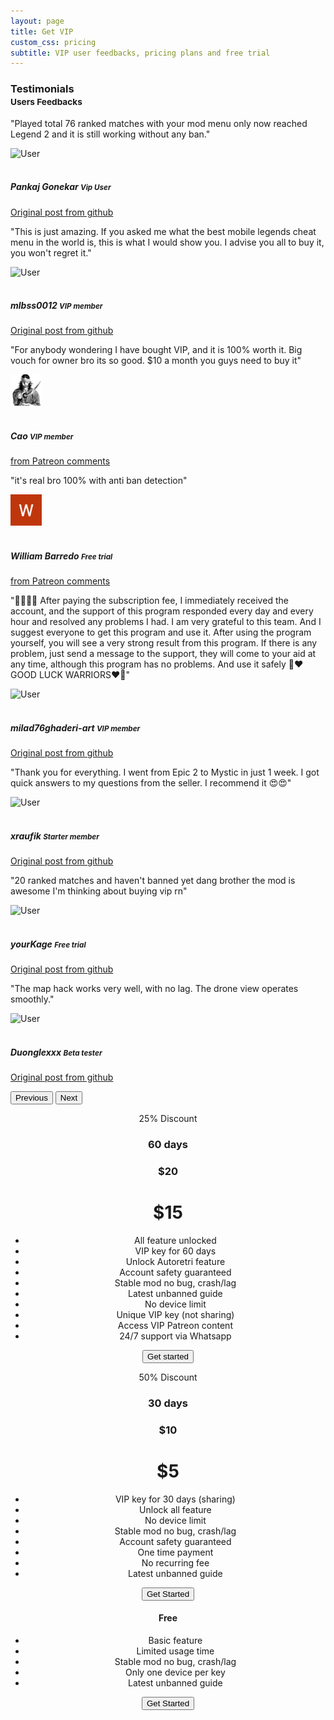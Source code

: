 ```yaml
---
layout: page
title: Get VIP
custom_css: pricing
subtitle: VIP user feedbacks, pricing plans and free trial
---
```

<!-- testimonial start -->
<h3>
  Testimonials
  <small class="text-muted"><br>Users Feedbacks</small>
</h3>
<div id="carouselExample" class="carousel slide">
  <div class="carousel-inner">
    <div class="carousel-item active">
      <div class="testimonial-card">
        <div class="testimonial-content">
          <p class="testimonial-text">"Played total 76 ranked matches with your mod menu only now reached Legend 2 and it is still working without any ban."</p>
          <div class="testimonial-author">
            <img src="https://avatars.githubusercontent.com/u/74189868?s=50&v=4" class="rounded-circle testimonial-image" alt="User">
            <div class="author-info">
              <h5 class="author-name"><br>Pankaj Gonekar <small class="font-monospace">Vip User</small></h5>
              <p class="author-title"><a href="https://github.com/anggorodhanumurti/themaphack/issues/24#issue-3238630099">Original post from github <i class="bi bi-github"></i></a></p>
            </div>
          </div>
        </div>
      </div>
    </div>
    <div class="carousel-item">
      <div class="testimonial-card">
        <div class="testimonial-content">
          <p class="testimonial-text">"This is just amazing. If you asked me what the best mobile legends cheat menu in the world is, this is what I would show you. I advise you all to buy it, you won't regret it."</p>
          <div class="testimonial-author">
            <img src="https://gravatar.com/avatar/26b90d61d750aa0d8db1ece83631aa98?s=50&d=identicon&r=g" class="rounded-circle testimonial-image" alt="User">
            <div class="author-info">
              <h5 class="author-name"><br>mlbss0012 <small class="font-monospace">VIP member</small></h5>
              <p class="author-title"><a href="https://github.com/anggorodhanumurti/themaphack/issues/24#issuecomment-3193482301">Original post from github <i class="bi bi-github"></i></a></p>
            </div>
          </div>
        </div>
      </div>
    </div>
    <div class="carousel-item">
      <div class="testimonial-card">
        <div class="testimonial-content">
          <p class="testimonial-text">"For anybody wondering I have bought VIP, and it is 100% worth it. Big vouch for owner bro its so good. $10 a month you guys need to buy it"</p>
          <div class="testimonial-author">
            <img src="/assets/img/cao.png" width="50" class="rounded-circle testimonial-image" alt="User">
            <div class="author-info">
              <h5 class="author-name"><br>Cao <small class="font-monospace">VIP member</small></h5>
              <p class="author-title"><a href="https://www.patreon.com/posts/136751555?utm_campaign=postshare_creator&utm_content=android_share">from Patreon comments <i class="bi bi-chat-dots"></i></a></p>
            </div>
          </div>
        </div>
      </div>
    </div>
    <div class="carousel-item">
      <div class="testimonial-card">
        <div class="testimonial-content">
          <p class="testimonial-text">"it's real bro 100% with anti ban detection"</p>
          <div class="testimonial-author">
            <img src="/assets/img/w.png" width="50" class="rounded-circle testimonial-image" alt="User">
            <div class="author-info">
              <h5 class="author-name"><br>William Barredo <small class="font-monospace">Free trial</small></h5>
              <p class="author-title"><a href="https://www.patreon.com/posts/136232546?utm_campaign=postshare_creator&utm_content=android_share">from Patreon comments <i class="bi bi-chat-dots"></i></a></p>
            </div>
          </div>
        </div>
      </div>
    </div>
    <div class="carousel-item">
      <div class="testimonial-card">
        <div class="testimonial-content">
          <p class="testimonial-text">"💫💫💫💫 After paying the subscription fee, I immediately received the account, and the support of this program responded every day and every hour and resolved any problems I had. I am very grateful to this team. And I suggest everyone to get this program and use it. After using the program yourself, you will see a very strong result from this program. If there is any problem, just send a message to the support, they will come to your aid at any time, although this program has no problems. And use it safely 🫶❤️GOOD LUCK WARRIORS❤️🫶"</p>
          <div class="testimonial-author">
            <img src="https://gravatar.com/avatar/48738f32a8af6ae1aa8ebf70786e9a92?s=50&d=identicon&r=g" class="rounded-circle testimonial-image" alt="User">
            <div class="author-info">
              <h5 class="author-name"><br>milad76ghaderi-art <small class="font-monospace">VIP member</small></h5>
              <p class="author-title"><a href="https://github.com/anggorodhanumurti/themaphack/issues/24#issuecomment-3333034503">Original post from github <i class="bi bi-github"></i></a></p>
            </div>
          </div>
        </div>
      </div>
    </div>
    <div class="carousel-item">
      <div class="testimonial-card">
        <div class="testimonial-content">
          <p class="testimonial-text">"Thank you for everything. I went from Epic 2 to Mystic in just 1 week. I got quick answers to my questions from the seller. I recommend it 😍😍"</p>
          <div class="testimonial-author">
            <img src="https://gravatar.com/avatar/2963c0ba24502f37e480f879289ce643?s=50&d=identicon&r=g" class="rounded-circle testimonial-image" alt="User">
            <div class="author-info">
              <h5 class="author-name"><br>xraufik <small class="font-monospace">Starter member</small></h5>
              <p class="author-title"><a href="https://github.com/anggorodhanumurti/themaphack/issues/24#issuecomment-3140203553">Original post from github <i class="bi bi-github"></i></a></p>
            </div>
          </div>
        </div>
      </div>
    </div>
    <div class="carousel-item">
      <div class="testimonial-card">
        <div class="testimonial-content">
          <p class="testimonial-text">"20 ranked matches and haven't banned yet dang brother the mod is awesome I'm thinking about buying vip rn"</p>
          <div class="testimonial-author">
            <img src="https://gravatar.com/avatar/abc56f078e6a1f8c4eb35531af576776?s=50&d=identicon&r=g" class="rounded-circle testimonial-image" alt="User">
            <div class="author-info">
              <h5 class="author-name"><br>yourKage <small class="font-monospace">Free trial</small></h5>
              <p class="author-title"><a href="https://github.com/anggorodhanumurti/themaphack/issues/24#issuecomment-3112595704">Original post from github <i class="bi bi-github"></i></a></p>
            </div>
          </div>
        </div>
      </div>
    </div>
    <div class="carousel-item">
      <div class="testimonial-card">
        <div class="testimonial-content">
          <p class="testimonial-text">"The map hack works very well, with no lag. The drone view operates smoothly."</p>
          <div class="testimonial-author">
            <img src="https://avatars.githubusercontent.com/u/84232018?s=50&v=4" class="rounded-circle testimonial-image" alt="User">
            <div class="author-info">
              <h5 class="author-name"><br>Duonglexxx <small class="font-monospace">Beta tester</small></h5>
              <p class="author-title"><a href="https://github.com/anggorodhanumurti/themaphack/issues/5#issuecomment-2961154879">Original post from github <i class="bi bi-github"></i></a></p>
            </div>
          </div>
        </div>
      </div>
    </div>
  </div>
  <button class="carousel-control-prev" type="button" data-bs-target="#carouselExample" data-bs-slide="prev">
    <span class="carousel-control-prev-icon" aria-hidden="true"></span>
    <span class="visually-hidden">Previous</span>
  </button>
  <button class="carousel-control-next" type="button" data-bs-target="#carouselExample" data-bs-slide="next">
    <span class="carousel-control-next-icon" aria-hidden="true"></span>
    <span class="visually-hidden">Next</span>
  </button>
</div>
<!-- testimonial end -->
<style>
  .bd-placeholder-img {
  font-size: 1.125rem;
  text-anchor: middle;
  -webkit-user-select: none;
  -moz-user-select: none;
  user-select: none;
  }

  @media (min-width: 768px) {
  .bd-placeholder-img-lg {
  font-size: 3.5rem;
    }
  }
</style>
<!-- VIP start -->
<div class="container py-3">
<header>
<main>
<div class="row row-cols-1 row-cols-md-3 mb-3 text-center">
<div class="col">
        <div class="card mb-4 rounded-3 shadow-sm border-primary text-bg-dark">
        <span class="badge gradient-custom text-white popular-badge px-4 py-2">25% Discount</span>
        <div class="card-header py-3 text-white bg-primary border-primary">
            <h3 class="my-0 fw-normal" id="getvipnow">60 days</h3>
          </div>
          <div class="card-body">
          <h3 class="text-muted fw-light text-decoration-line-through">$20</h3>
          <h1 class="card-title pricing-card-title ">$15</h1>
            <ul class="feature-list mt-3 mb-4">
<li>All feature unlocked</li>
<li>VIP key for 60 days</li>
<li>Unlock Autoretri feature</li>
<li>Account safety guaranteed</li>
<li>Stable mod no bug, crash/lag</li>
<li>Latest unbanned guide</li>
<li>No device limit</li>
<li>Unique VIP key (not sharing)</li>
<li>Access VIP Patreon content</li>
<li>24/7 support via Whatsapp</li>
            </ul>
            <a href="https://www.patreon.com/checkout/themaphack?rid=26019842"><button type="button" class="w-100 btn btn-lg btn-primary">Get started</button></a>
          </div>
        </div>
      </div><p></p>
<!-- Starter start -->      
      <div class="col">
        <div class="card mb-4 rounded-3 shadow-sm text-bg-dark">
        <span class="badge gradient-custom text-white popular-badge px-4 py-2">50% Discount</span>
        <div class="card-header py-3 border-primary">
            <h3 class="my-0 fw-normal">30 days</h3>
          </div>
          <div class="card-body">
          <h3 class="text-muted fw-light text-decoration-line-through">$10</h3>
          <h1 class="card-title pricing-card-title">$5</h1>
            <ul class="feature-list mt-3 mb-4">
<li>VIP key for 30 days (sharing)</li>
<li>Unlock all feature</li>
<li>No device limit</li>
<li>Stable mod no bug, crash/lag</li>
<li>Account safety guaranteed</li>
<li>One time payment</li>
<li>No recurring fee</li>
<li>Latest unbanned guide</li>
            </ul>
            <a href="https://www.patreon.com/checkout/themaphack?pvid=2469130"><button type="button" class="w-100 btn btn-lg btn-primary">Get Started</button></a>
          </div>
        </div>
      </div>
<!-- Free start -->  
      <div class="col">
        <div class="card mb-4 rounded-3 shadow-sm text-bg-dark">
          <div class="card-header py-3 border-primary">
            <h4 class="my-0 fw-normal" id="freetrial">Free</h4>
          </div>
          <div class="card-body">
            <ul class="list-unstyled mt-3 mb-4">
<li>Basic feature</li>
<li>Limited usage time</li>
<li>Stable mod no bug, crash/lag</li>
<li>Only one device per key</li>
<li>Latest unbanned guide</li>
            </ul>
            <a href="https://themaphack.com/quickstart"><button type="button" class="w-100 btn btn-lg btn-outline-primary">Get Started</button></a>
          </div>
        </div>
      </div>
    </div>
  </main>